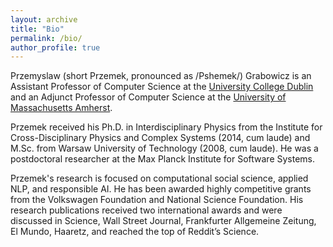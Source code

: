 ```yaml
---
layout: archive
title: "Bio"
permalink: /bio/
author_profile: true
---
```


Przemyslaw (short Przemek, pronounced as /Pshemek/) Grabowicz is an Assistant Professor of Computer Science at the [University College Dublin](https://www.ucd.ie/cs/) and an Adjunct Professor of Computer Science at the [University of Massachusetts Amherst](https://www.cics.umass.edu/).

Przemek received his Ph.D. in Interdisciplinary Physics from the Institute for Cross-Disciplinary Physics and Complex Systems (2014, cum laude) and M.Sc. from Warsaw University of Technology (2008, cum laude). He was a postdoctoral researcher at the Max Planck Institute for Software Systems.

Przemek's research is focused on computational social science, applied NLP, and responsible AI. He has been awarded highly competitive grants from the Volkswagen Foundation and National Science Foundation. His research publications received two international awards and were discussed in Science, Wall Street Journal, Frankfurter Allgemeine Zeitung, El Mundo, Haaretz, and reached the top of Reddit’s Science.


<!-- Przemek received his Ph.D. in Interdisciplinary Physics from the Institute for Cross-Disciplinary Physics and Complex Systems (2014, cum laude) and M.Sci. from Warsaw University of Technology (2008, cum laude). He was a postdoctoral researcher at the Max Planck Institute for Software Systems and a Research Assistant Professor of Computer Science at the University of Massachusetts Amherst, where he led the [EQUATE](https://groups.cs.umass.edu/equate/) initiative and was a member of the [Center for Data Science](http://ds.cs.umass.edu/), the [Computational Social Science Institute](http://www.cssi.umass.edu/people.html), and the [NLP group](https://nlp.cs.umass.edu/). 

Przemek heads the [SIMS research lab](https://przemyslslaw.github.io/#research-labs), which focuses on research at the intersection of technology and society. He has been awarded prestigious grants from the Volkswagen Foundation and National Science Foundation. His research publications received two international awards and were featured among others at the top of Reddit's Science and in El Mundo, El País, and Phys.org. -->